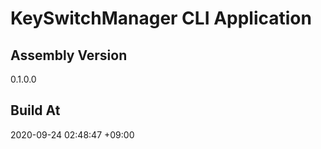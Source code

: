 KeySwitchManager CLI Application
==============================

## Assembly Version

0.1.0.0

## Build At

2020-09-24 02:48:47 +09:00

